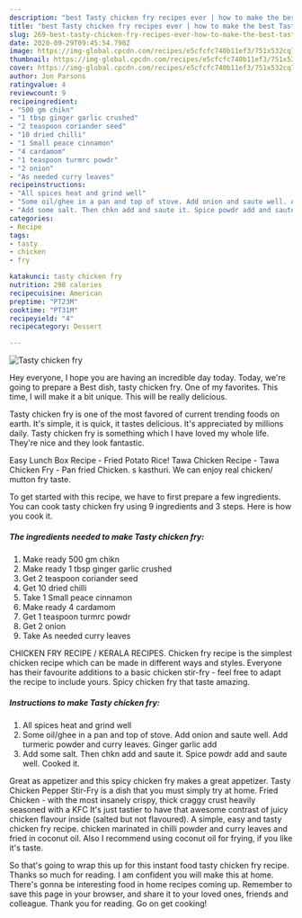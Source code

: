 ```yaml
---
description: "best Tasty chicken fry recipes ever | how to make the best Tasty chicken fry"
title: "best Tasty chicken fry recipes ever | how to make the best Tasty chicken fry"
slug: 269-best-tasty-chicken-fry-recipes-ever-how-to-make-the-best-tasty-chicken-fry
date: 2020-09-29T09:45:54.790Z
image: https://img-global.cpcdn.com/recipes/e5cfcfc740b11ef3/751x532cq70/tasty-chicken-fry-recipe-main-photo.jpg
thumbnail: https://img-global.cpcdn.com/recipes/e5cfcfc740b11ef3/751x532cq70/tasty-chicken-fry-recipe-main-photo.jpg
cover: https://img-global.cpcdn.com/recipes/e5cfcfc740b11ef3/751x532cq70/tasty-chicken-fry-recipe-main-photo.jpg
author: Jon Parsons
ratingvalue: 4
reviewcount: 9
recipeingredient:
- "500 gm chikn"
- "1 tbsp ginger garlic crushed"
- "2 teaspoon coriander seed"
- "10 dried chilli"
- "1 Small peace cinnamon"
- "4 cardamom"
- "1 teaspoon turmrc powdr"
- "2 onion"
- "As needed curry leaves"
recipeinstructions:
- "All spices heat and grind well"
- "Some oil/ghee in a pan and top of stove. Add onion and saute well. Add turmeric powder and curry leaves. Ginger garlic add"
- "Add some salt. Then chkn add and saute it. Spice powdr add and saute well. Cooked it."
categories:
- Recipe
tags:
- tasty
- chicken
- fry

katakunci: tasty chicken fry 
nutrition: 298 calories
recipecuisine: American
preptime: "PT23M"
cooktime: "PT31M"
recipeyield: "4"
recipecategory: Dessert

---
```



![Tasty chicken fry](https://img-global.cpcdn.com/recipes/e5cfcfc740b11ef3/751x532cq70/tasty-chicken-fry-recipe-main-photo.jpg)

Hey everyone, I hope you are having an incredible day today. Today, we're going to prepare a Best dish, tasty chicken fry. One of my favorites. This time, I will make it a bit unique. This will be really delicious.

Tasty chicken fry is one of the most favored of current trending foods on earth. It's simple, it is quick, it tastes delicious. It's appreciated by millions daily. Tasty chicken fry is something which I have loved my whole life. They're nice and they look fantastic.

Easy Lunch Box Recipe - Fried Potato Rice! Tawa Chicken Recipe - Tawa Chicken Fry - Pan fried Chicken. s kasthuri. We can enjoy real chicken/ mutton fry taste.


To get started with this recipe, we have to first prepare a few ingredients. You can cook tasty chicken fry using 9 ingredients and 3 steps. Here is how you cook it.

<!--inarticleads1-->

##### The ingredients needed to make Tasty chicken fry:

1. Make ready 500 gm chikn
1. Make ready 1 tbsp ginger garlic crushed
1. Get 2 teaspoon coriander seed
1. Get 10 dried chilli
1. Take 1 Small peace cinnamon
1. Make ready 4 cardamom
1. Get 1 teaspoon turmrc powdr
1. Get 2 onion
1. Take As needed curry leaves


CHICKEN FRY RECIPE / KERALA RECIPES. Chicken fry recipe is the simplest chicken recipe which can be made in different ways and styles. Everyone has their favourite additions to a basic chicken stir-fry - feel free to adapt the recipe to include yours. Spicy chicken fry that taste amazing. 

<!--inarticleads2-->

##### Instructions to make Tasty chicken fry:

1. All spices heat and grind well
1. Some oil/ghee in a pan and top of stove. Add onion and saute well. Add turmeric powder and curry leaves. Ginger garlic add
1. Add some salt. Then chkn add and saute it. Spice powdr add and saute well. Cooked it.


Great as appetizer and this spicy chicken fry makes a great appetizer. Tasty Chicken Pepper Stir-Fry is a dish that you must simply try at home. Fried Chicken - with the most insanely crispy, thick craggy crust heavily seasoned with a KFC It&#39;s just tastier to have that awesome contrast of juicy chicken flavour inside (salted but not flavoured). A simple, easy and tasty chicken fry recipe. chicken marinated in chilli powder and curry leaves and fried in coconut oil. Also I recommend using coconut oil for frying, if you like it&#39;s taste. 

So that's going to wrap this up for this instant food tasty chicken fry recipe. Thanks so much for reading. I am confident you will make this at home. There's gonna be interesting food in home recipes coming up. Remember to save this page in your browser, and share it to your loved ones, friends and colleague. Thank you for reading. Go on get cooking!
